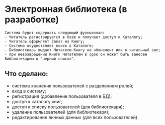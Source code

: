Электронная библиотека (в разработке)
=====================================
~~~~
Система будет содержать следующий функционал:
- Читатель регистрируется в базе и получает доступ к Каталогу;
- Читатель оформляет Заказ на Книгу;
- Система осуществляет поиск в Каталоге;
- Библиотекарь выдает Читателю Книгу на абонемент или в читальный зал;
- при невозвращении Книги Читателем в срок он может быть занесен Библиотекарем в "черный список".
~~~~
Что сделано:
------------
- система хранения пользователей с разделением ролей;
- вход в систему;
- регистрация (добавление пользователя в БД);
- доступ к каталогу книг;
- доступ к списку пользователей (для библиотекаря);
- удаление пользователей (для библиотекаря);
- редактирование личных данных (для всех пользователей).

